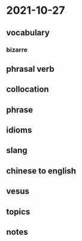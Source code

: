 # 2021-10-27
## vocabulary
### bizarre

## phrasal verb

## collocation

## phrase

## idioms

## slang

## chinese to english

## vesus

## topics
## notes
